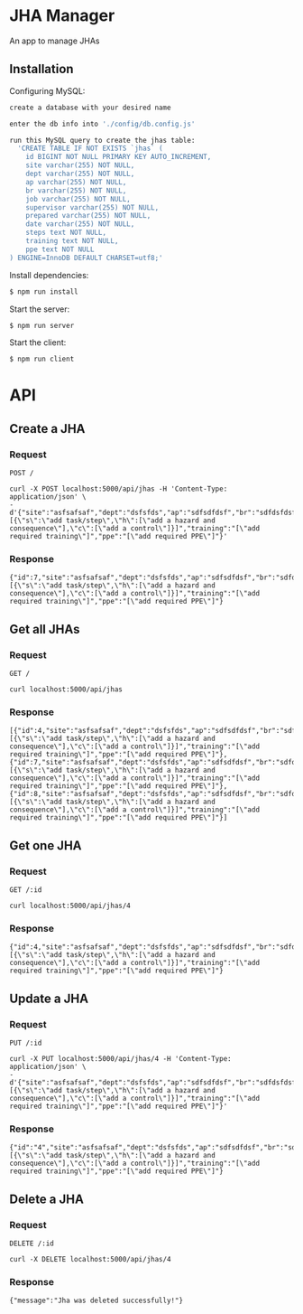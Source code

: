 # JHA Manager

An app to manage JHAs

## Installation

Configuring MySQL:

```bash
create a database with your desired name
```
```bash
enter the db info into './config/db.config.js'
```
```bash
run this MySQL query to create the jhas table: 
  'CREATE TABLE IF NOT EXISTS `jhas` (
    id BIGINT NOT NULL PRIMARY KEY AUTO_INCREMENT,
    site varchar(255) NOT NULL,
    dept varchar(255) NOT NULL,
    ap varchar(255) NOT NULL,
    br varchar(255) NOT NULL,
    job varchar(255) NOT NULL,
    supervisor varchar(255) NOT NULL,
    prepared varchar(255) NOT NULL,
    date varchar(255) NOT NULL,
    steps text NOT NULL,
    training text NOT NULL,
    ppe text NOT NULL
) ENGINE=InnoDB DEFAULT CHARSET=utf8;'
```

Install dependencies:

```bash
$ npm run install
```

Start the server:

```bash
$ npm run server
```

Start the client:

```bash
$ npm run client
```

# API

## Create a JHA

### Request

`POST /`

    curl -X POST localhost:5000/api/jhas -H 'Content-Type: application/json' \
    -d'{"site":"asfsafsaf","dept":"dsfsfds","ap":"sdfsdfdsf","br":"sdfdsfdsf","job":"sdfdsfdsf","supervisor":"sdfsfdghdghg","prepared":"dfgfdgfdgfd","date":"fdhgdfgdfgfdg","steps":"[{\"s\":\"add task/step\",\"h\":[\"add a hazard and consequence\"],\"c\":[\"add a control\"]}]","training":"[\"add required training\"]","ppe":"[\"add required PPE\"]"}'

### Response

    {"id":7,"site":"asfsafsaf","dept":"dsfsfds","ap":"sdfsdfdsf","br":"sdfdsfdsf","job":"sdfdsfdsf","supervisor":"sdfsfdghdghg","prepared":"dfgfdgfdgfd","date":"fdhgdfgdfgfdg","steps":"[{\"s\":\"add task/step\",\"h\":[\"add a hazard and consequence\"],\"c\":[\"add a control\"]}]","training":"[\"add required training\"]","ppe":"[\"add required PPE\"]"}

## Get all JHAs

### Request

`GET /`

    curl localhost:5000/api/jhas

### Response

    [{"id":4,"site":"asfsafsaf","dept":"dsfsfds","ap":"sdfsdfdsf","br":"sdfdsfdsf","job":"sdfdsfdsf","supervisor":"sdfsfdghdghg","prepared":"dfgfdgfdgfd","date":"fdhgdfgdfgfdg","steps":"[{\"s\":\"add task/step\",\"h\":[\"add a hazard and consequence\"],\"c\":[\"add a control\"]}]","training":"[\"add required training\"]","ppe":"[\"add required PPE\"]"},{"id":7,"site":"asfsafsaf","dept":"dsfsfds","ap":"sdfsdfdsf","br":"sdfdsfdsf","job":"sdfdsfdsf","supervisor":"sdfsfdghdghg","prepared":"dfgfdgfdgfd","date":"fdhgdfgdfgfdg","steps":"[{\"s\":\"add task/step\",\"h\":[\"add a hazard and consequence\"],\"c\":[\"add a control\"]}]","training":"[\"add required training\"]","ppe":"[\"add required PPE\"]"},{"id":8,"site":"asfsafsaf","dept":"dsfsfds","ap":"sdfsdfdsf","br":"sdfdsfdsf","job":"sdfdsfdsf","supervisor":"sdfsfdghdghg","prepared":"dfgfdgfdgfd","date":"fdhgdfgdfgfdg","steps":"[{\"s\":\"add task/step\",\"h\":[\"add a hazard and consequence\"],\"c\":[\"add a control\"]}]","training":"[\"add required training\"]","ppe":"[\"add required PPE\"]"}]

## Get one JHA

### Request

`GET /:id`

    curl localhost:5000/api/jhas/4

### Response

    {"id":4,"site":"asfsafsaf","dept":"dsfsfds","ap":"sdfsdfdsf","br":"sdfdsfdsf","job":"sdfdsfdsf","supervisor":"sdfsfdghdghg","prepared":"dfgfdgfdgfd","date":"fdhgdfgdfgfdg","steps":"[{\"s\":\"add task/step\",\"h\":[\"add a hazard and consequence\"],\"c\":[\"add a control\"]}]","training":"[\"add required training\"]","ppe":"[\"add required PPE\"]"}

## Update a JHA

### Request

`PUT /:id`

    curl -X PUT localhost:5000/api/jhas/4 -H 'Content-Type: application/json' \
    -d'{"site":"asfsafsaf","dept":"dsfsfds","ap":"sdfsdfdsf","br":"sdfdsfdsf","job":"sdfdsfdsf","supervisor":"sdfsfdghdghg","prepared":"dfgfdgfdgfd","date":"fdhgdfgdfgfdg","steps":"[{\"s\":\"add task/step\",\"h\":[\"add a hazard and consequence\"],\"c\":[\"add a control\"]}]","training":"[\"add required training\"]","ppe":"[\"add required PPE\"]"}'

### Response

    {"id":"4","site":"asfsafsaf","dept":"dsfsfds","ap":"sdfsdfdsf","br":"sdfdsfdsf","job":"sdfdsfdsf","supervisor":"sdfsfdghdghg","prepared":"dfgfdgfdgfd","date":"fdhgdfgdfgfdg","steps":"[{\"s\":\"add task/step\",\"h\":[\"add a hazard and consequence\"],\"c\":[\"add a control\"]}]","training":"[\"add required training\"]","ppe":"[\"add required PPE\"]"}

## Delete a JHA

### Request

`DELETE /:id`

    curl -X DELETE localhost:5000/api/jhas/4

### Response

    {"message":"Jha was deleted successfully!"}

    

